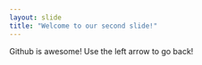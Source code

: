 ```yaml
---
layout: slide
title: "Welcome to our second slide!"
---
```

Github is awesome!
Use the left arrow to go back!
